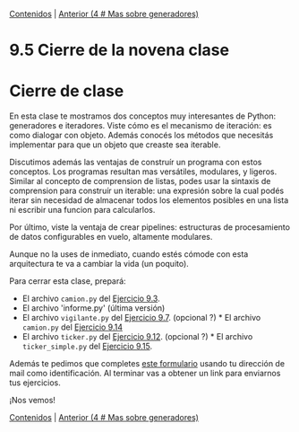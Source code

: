 [Contenidos](../Contenidos.md) \| [Anterior (4 # Mas sobre generadores)](05_Mas_generadores.md)

# 9.5 Cierre de la novena clase

# Cierre de clase

En esta clase te mostramos dos conceptos muy interesantes de Python: generadores e iteradores. Viste cómo es el mecanismo de iteración: es como dialogar con objeto. Además conocés los métodos que necesitás implementar para que un objeto que creaste sea iterable. 

Discutimos además las ventajas de construír un programa con estos conceptos. Los programas resultan mas versátiles, modulares, y ligeros. Similar al concepto de comprension de listas, podes usar la sintaxis de comprension para construír un iterable: una expresión sobre la cual podés iterar sin necesidad de almacenar todos los elementos posibles en una lista ni escribir una funcion para calcularlos.

Por último, viste la ventaja de crear pipelines: estructuras de procesamiento de datos configurables en vuelo, altamente modulares.  

Aunque no la uses de inmediato, cuando estés cómode con esta arquitectura te va a cambiar la vida (un poquito).

Para cerrar esta clase, prepará:
 
* El archivo `camion.py` del [Ejercicio 9.3](../09_Generadores_e_Iteradores/02_protocolo_Iteracion.md#ejercicio-93-un-iterador-adecuado).
* El archivo 'informe.py' (última versión) 
* El archivo `vigilante.py` del [Ejercicio 9.7](../09_Generadores_e_Iteradores/03_iteracion_a_medida.md#ejercicio-97-cambios-de-precio-de-un-camión).
(opcional ?) * El archivo `camion.py` del [Ejercicio 9.14](../09_Generadores_e_Iteradores/05_Mas_generadores.md#ejercicio-914-expresiones-generadoras-como-argumentos-en-funciones)
* El archivo `ticker.py` del [Ejercicio 9.12](../09_Generadores_e_Iteradores/04_Producers_consumers.md#ejercicio-912-el-pipeline-ensamblado).
(opcional ?) * El archivo `ticker_simple.py` del [Ejercicio 9.15](../09_Generadores_e_Iteradores/05_Mas_generadores.md#ejercicio-915-código-simple).

Además te pedimos  que completes [este formulario](https://docs.google.com/) usando tu dirección de mail como identificación.  Al terminar vas a obtener un link para enviarnos tus ejercicios. 

¡Nos vemos!

[Contenidos](../Contenidos.md) \| [Anterior (4 # Mas sobre generadores)](05_Mas_generadores.md)

